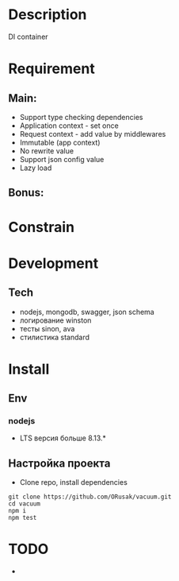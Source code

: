 # Description
DI container

# Requirement
## Main:
* Support type checking dependencies
* Application context - set once
* Request context - add value by middlewares
* Immutable (app context)
* No rewrite value
* Support json config value
* Lazy load

## Bonus:


# Constrain

# Development
## Tech
* nodejs, mongodb, swagger, json schema
* логирование winston
* тесты sinon, ava
* стилистика standard

# Install
## Env
### nodejs
* LTS версия больше 8.13.*

## Настройка проекта
* Clone repo, install dependencies
```
git clone https://github.com/ORusak/vacuum.git
cd vacuum
npm i
npm test
```

# TODO
* 

